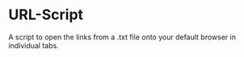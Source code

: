 # URL-Script
A script to open the links from a .txt file onto your default browser in individual tabs.
